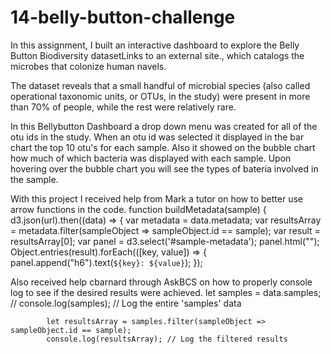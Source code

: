 # 14-belly-button-challenge

In this assignment, I built an interactive dashboard to explore the Belly Button Biodiversity datasetLinks to an external site., which catalogs the microbes that colonize human navels.

The dataset reveals that a small handful of microbial species (also called operational taxonomic units, or OTUs, in the study) were present in more than 70% of people, while the rest were relatively rare.

In this Bellybutton Dashboard a drop down menu was created for all of the otu ids in the study.  When an otu id was selected it displayed in the bar chart the top 10 otu's for each sample.  Also it showed on the bubble chart how much of which bacteria was displayed with each sample.  Upon hovering over the bubble chart you will see the types of bateria involved in the sample.

With this project I received help from Mark a tutor on how to better use arrow functions in the code.
    function buildMetadata(sample) {
        d3.json(url).then((data) => {
            var metadata = data.metadata;
            var resultsArray = metadata.filter(sampleObject => sampleObject.id == sample);
            var result = resultsArray[0];
            var panel = d3.select('#sample-metadata');
            panel.html("");
            Object.entries(result).forEach(([key, value]) => {
                panel.append("h6").text(`${key}: ${value}`);
            });

Also received help cbarnard through AskBCS on how to properly console log to see if the desired results were achieved.
             let samples = data.samples;
            // console.log(samples); // Log the entire 'samples' data

            let resultsArray = samples.filter(sampleObject => sampleObject.id == sample);
            console.log(resultsArray); // Log the filtered results
